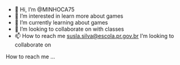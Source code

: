 - 👋 Hi, I’m @MINHOCA75
- 👀 I’m interested in learn more about games
- 🌱 I’m currently learning about games
- 💞️ I’m looking to collaborate on with classes
- 📫 How to reach me susla.silva@escola.pr.gov.br
I’m looking to collaborate on 
<!---
MINHOCA75/MINHOCA75 is a ✨ special ✨ repository because its `README.md` (this file) appears on your GitHub profile.
You can click the Preview link to take a look at your changes.
--->
 How to reach me ...

